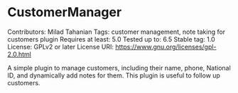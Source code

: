 
# CustomerManager

Contributors: Milad Tahanian
Tags: customer management, note taking for customers plugin
Requires at least: 5.0
Tested up to: 6.5
Stable tag: 1.0
License: GPLv2 or later
License URI: https://www.gnu.org/licenses/gpl-2.0.html

A simple plugin to manage customers, including their name, phone, National ID, and dynamically add notes for them.
This plugin is useful to follow up customers.
